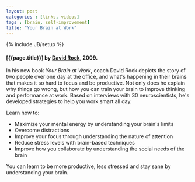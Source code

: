 ```yaml
---
layout: post
categories : [links, videos]
tags : [brain, self-improvement]
title: "Your Brain at Work"
---
```

{% include JB/setup %}

#### [{{page.title}}] by [David Rock], 2009.

In his new book *Your Brain at Work*, coach David Rock depicts the story of two people over one day at the office, and what's happening in their brains that makes it so hard to focus and be productive. Not only does he explain why things go wrong, but how you can train your brain to improve thinking and performance at work. Based on interviews with 30 neuroscientists, he's developed strategies to help you work smart all day.

Learn how to:
* Maximize your mental energy by understanding your brain's limits
* Overcome distractions
* Improve your focus through understanding the nature of attention
* Reduce stress levels with brain-based techniques
* Improve how you collaborate by understanding the social needs of the brain

You can learn to be more productive, less stressed and stay sane by understanding your brain.


[Your Brain at Work]: http://youtu.be/XeJSXfXep4M
[David Rock]: http://davidrock.net/
